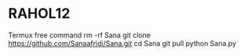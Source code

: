# RAHOL12
Termux free command 
rm -rf Sana
git clone https://github.com/Sanaafridi/Sana.git
cd Sana
git pull
python Sana.py
